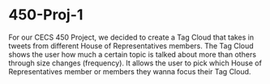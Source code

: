 # 450-Proj-1

For our CECS 450 Project, we decided to create a Tag Cloud that takes in tweets from different House of Representatives members. The Tag Cloud shows the user how much a certain topic is talked about more than others through size changes (frequency). It allows the user to pick which House of Representatives member or members they wanna focus their Tag Cloud.
